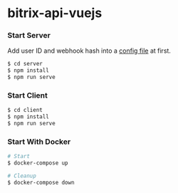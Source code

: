 # bitrix-api-vuejs

### Start Server

Add user ID and webhook hash into a [config file](https://github.com/yukal/node-bitrix-lead/blob/master/server/_config.js) at first.

``` bash
$ cd server
$ npm install
$ npm run serve
```

### Start Client

``` bash
$ cd client
$ npm install
$ npm run serve
```

### Start With Docker

``` bash
# Start
$ docker-compose up

# Cleanup
$ docker-compose down
```
